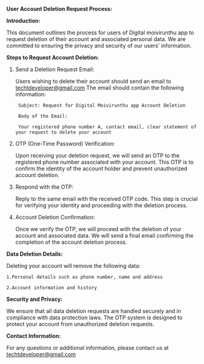 **User Account Deletion Request Process:**

**Introduction:**

This document outlines the process for users of Digital moivirunthu app to request deletion of their account and associated personal data. We are committed to ensuring the privacy and security of our users' information.

**Steps to Request Account Deletion:**
1. Send a Deletion Request Email:
   
    Users wishing to delete their account should send an email to techtdeveloper@gmail.com
    The email should contain the following information:
    
        Subject: Request for Digital Moivirunthu app Account Deletion
        
        Body of the Email:
    
        Your registered phone number A, contact email, clear statement of your request to delete your account
3. OTP (One-Time Password) Verification:
   
    Upon receiving your deletion request, we will send an OTP to the registered phone number associated with your account.
    This OTP is to confirm the identity of the account holder and prevent unauthorized account deletion.
5. Respond with the OTP:

    Reply to the same email with the received OTP code.
This step is crucial for verifying your identity and proceeding with the deletion process.
6. Account Deletion Confirmation:
   
    Once we verify the OTP, we will proceed with the deletion of your account and associated data.
    We will send a final email confirming the completion of the account deletion process.

   

**Data Deletion Details:**
   
Deleting your account will remove the following data:

    1.Personal details such as phone number, name and address
        
    2.Account information and history

**Security and Privacy:**

  We ensure that all data deletion requests are handled securely and in compliance with data protection laws.
  The OTP system is designed to protect your account from unauthorized deletion requests.
    
**Contact Information:**

  For any questions or additional information, please contact us at techtdeveloper@gmail.com
    
